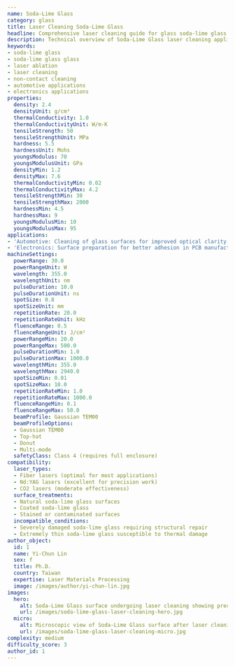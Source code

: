 ```yaml
---
name: Soda-Lime Glass
category: glass
title: Laser Cleaning Soda-Lime Glass
headline: Comprehensive laser cleaning guide for glass soda-lime glass
description: Technical overview of Soda-Lime Glass laser cleaning applications and parameters
keywords:
- soda-lime glass
- soda-lime glass glass
- laser ablation
- laser cleaning
- non-contact cleaning
- automotive applications
- electronics applications
properties:
  density: 2.4
  densityUnit: g/cm³
  thermalConductivity: 1.0
  thermalConductivityUnit: W/m·K
  tensileStrength: 50
  tensileStrengthUnit: MPa
  hardness: 5.5
  hardnessUnit: Mohs
  youngsModulus: 70
  youngsModulusUnit: GPa
  densityMin: 1.2
  densityMax: 7.6
  thermalConductivityMin: 0.02
  thermalConductivityMax: 4.2
  tensileStrengthMin: 30
  tensileStrengthMax: 2000
  hardnessMin: 4.5
  hardnessMax: 9
  youngsModulusMin: 10
  youngsModulusMax: 95
applications:
- 'Automotive: Cleaning of glass surfaces for improved optical clarity'
- 'Electronics: Surface preparation for better adhesion in PCB manufacturing'
machineSettings:
  powerRange: 30.0
  powerRangeUnit: W
  wavelength: 355.0
  wavelengthUnit: nm
  pulseDuration: 10.0
  pulseDurationUnit: ns
  spotSize: 0.8
  spotSizeUnit: mm
  repetitionRate: 20.0
  repetitionRateUnit: kHz
  fluenceRange: 0.5
  fluenceRangeUnit: J/cm²
  powerRangeMin: 20.0
  powerRangeMax: 500.0
  pulseDurationMin: 1.0
  pulseDurationMax: 1000.0
  wavelengthMin: 355.0
  wavelengthMax: 2940.0
  spotSizeMin: 0.01
  spotSizeMax: 10.0
  repetitionRateMin: 1.0
  repetitionRateMax: 1000.0
  fluenceRangeMin: 0.1
  fluenceRangeMax: 50.0
  beamProfile: Gaussian TEM00
  beamProfileOptions:
  - Gaussian TEM00
  - Top-hat
  - Donut
  - Multi-mode
  safetyClass: Class 4 (requires full enclosure)
compatibility:
  laser_types:
  - Fiber lasers (optimal for most applications)
  - Nd:YAG lasers (excellent for precision work)
  - CO2 lasers (moderate effectiveness)
  surface_treatments:
  - Natural soda-lime glass surfaces
  - Coated soda-lime glass
  - Stained or contaminated surfaces
  incompatible_conditions:
  - Severely damaged soda-lime glass requiring structural repair
  - Extremely thin soda-lime glass susceptible to thermal damage
author_object:
  id: 1
  name: Yi-Chun Lin
  sex: f
  title: Ph.D.
  country: Taiwan
  expertise: Laser Materials Processing
  image: /images/author/yi-chun-lin.jpg
images:
  hero:
    alt: Soda-Lime Glass surface undergoing laser cleaning showing precise contamination removal
    url: /images/soda-lime-glass-laser-cleaning-hero.jpg
  micro:
    alt: Microscopic view of Soda-Lime Glass surface after laser cleaning showing detailed surface structure
    url: /images/soda-lime-glass-laser-cleaning-micro.jpg
complexity: medium
difficulty_score: 3
author_id: 1
---
```

